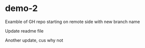 # demo-2
Examble of  GH repo starting on remote side with new branch name

Update readme file

Another update, cus why not
